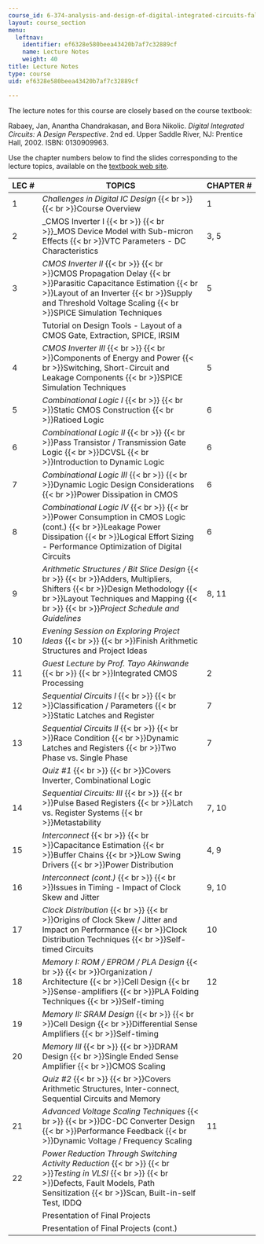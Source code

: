 ```yaml
---
course_id: 6-374-analysis-and-design-of-digital-integrated-circuits-fall-2003
layout: course_section
menu:
  leftnav:
    identifier: ef6328e580beea43420b7af7c32889cf
    name: Lecture Notes
    weight: 40
title: Lecture Notes
type: course
uid: ef6328e580beea43420b7af7c32889cf

---
```


The lecture notes for this course are closely based on the course textbook:

Rabaey, Jan, Anantha Chandrakasan, and Bora Nikolic. _Digital Integrated Circuits: A Design Perspective_. 2nd ed. Upper Saddle River, NJ: Prentice Hall, 2002. ISBN: 0130909963.

Use the chapter numbers below to find the slides corresponding to the lecture topics, available on the [textbook web site](http://icbook.eecs.berkeley.edu/resources/powerpoint-slides).

| LEC # | TOPICS | CHAPTER # |
| --- | --- | --- |
| 1 | _Challenges in Digital IC Design_  {{< br >}}  {{< br >}}Course Overview | 1 |
| 2 | _CMOS Inverter I  {{< br >}}  {{< br >}}_MOS Device Model with Sub-micron Effects  {{< br >}}VTC Parameters - DC Characteristics | 3, 5 |
| 3 | _CMOS Inverter II_  {{< br >}}  {{< br >}}CMOS Propagation Delay  {{< br >}}Parasitic Capacitance Estimation  {{< br >}}Layout of an Inverter  {{< br >}}Supply and Threshold Voltage Scaling  {{< br >}}SPICE Simulation Techniques | 5 |
| &nbsp; | Tutorial on Design Tools - Layout of a CMOS Gate, Extraction, SPICE, IRSIM | &nbsp; |
| 4 | _CMOS Inverter III_  {{< br >}}  {{< br >}}Components of Energy and Power  {{< br >}}Switching, Short-Circuit and Leakage Components  {{< br >}}SPICE Simulation Techniques | 5 |
| 5 | _Combinational Logic I_  {{< br >}}  {{< br >}}Static CMOS Construction  {{< br >}}Ratioed Logic | 6 |
| 6 | _Combinational Logic II_  {{< br >}}  {{< br >}}Pass Transistor / Transmission Gate Logic  {{< br >}}DCVSL  {{< br >}}Introduction to Dynamic Logic | 6 |
| 7 | _Combinational Logic III_  {{< br >}}  {{< br >}}Dynamic Logic Design Considerations  {{< br >}}Power Dissipation in CMOS | 6 |
| 8 | _Combinational Logic IV_  {{< br >}}  {{< br >}}Power Consumption in CMOS Logic (cont.)  {{< br >}}Leakage Power Dissipation  {{< br >}}Logical Effort Sizing - Performance Optimization of Digital Circuits | 6 |
| 9 | _Arithmetic Structures / Bit Slice Design_  {{< br >}}  {{< br >}}Adders, Multipliers, Shifters  {{< br >}}Design Methodology  {{< br >}}Layout Techniques and Mapping  {{< br >}}  {{< br >}}_Project Schedule and Guidelines_ | 8, 11 |
| 10 | _Evening Session on Exploring Project Ideas_  {{< br >}}  {{< br >}}Finish Arithmetic Structures and Project Ideas | &nbsp; |
| 11 | _Guest Lecture by Prof. Tayo Akinwande_  {{< br >}}  {{< br >}}Integrated CMOS Processing | 2 |
| 12 | _Sequential Circuits I_  {{< br >}}  {{< br >}}Classification / Parameters  {{< br >}}Static Latches and Register | 7 |
| 13 | _Sequential Circuits II_  {{< br >}}  {{< br >}}Race Condition  {{< br >}}Dynamic Latches and Registers  {{< br >}}Two Phase vs. Single Phase | 7 |
| &nbsp; | _Quiz #1_  {{< br >}}  {{< br >}}Covers Inverter, Combinational Logic | &nbsp; |
| 14 | _Sequential Circuits: III_  {{< br >}}  {{< br >}}Pulse Based Registers  {{< br >}}Latch vs. Register Systems  {{< br >}}Metastability | 7, 10 |
| 15 | _Interconnect_  {{< br >}}  {{< br >}}Capacitance Estimation  {{< br >}}Buffer Chains  {{< br >}}Low Swing Drivers  {{< br >}}Power Distribution | 4, 9 |
| 16 | _Interconnect (cont.)_  {{< br >}}  {{< br >}}Issues in Timing - Impact of Clock Skew and Jitter | 9, 10 |
| 17 | _Clock Distribution_  {{< br >}}  {{< br >}}Origins of Clock Skew / Jitter and Impact on Performance  {{< br >}}Clock Distribution Techniques  {{< br >}}Self-timed Circuits | 10 |
| 18 | _Memory I: ROM / EPROM / PLA Design_  {{< br >}}  {{< br >}}Organization / Architecture  {{< br >}}Cell Design  {{< br >}}Sense-amplifiers  {{< br >}}PLA Folding Techniques  {{< br >}}Self-timing | 12 |
| 19 | _Memory II: SRAM Design_  {{< br >}}  {{< br >}}Cell Design  {{< br >}}Differential Sense Amplifiers  {{< br >}}Self-timing | &nbsp; |
| 20 | _Memory III_  {{< br >}}  {{< br >}}DRAM Design  {{< br >}}Single Ended Sense Amplifier  {{< br >}}CMOS Scaling | &nbsp; |
| &nbsp; | _Quiz #2_  {{< br >}}  {{< br >}}Covers Arithmetic Structures, Inter-connect, Sequential Circuits and Memory | &nbsp; |
| 21 | _Advanced Voltage Scaling Techniques_  {{< br >}}  {{< br >}}DC-DC Converter Design  {{< br >}}Performance Feedback  {{< br >}}Dynamic Voltage / Frequency Scaling | 11 |
| 22 | _Power Reduction Through Switching Activity Reduction_  {{< br >}}  {{< br >}}_Testing in VLSI_  {{< br >}}  {{< br >}}Defects, Fault Models, Path Sensitization  {{< br >}}Scan, Built-in-self Test, IDDQ | &nbsp; |
| &nbsp; | Presentation of Final Projects | &nbsp; |
| &nbsp; | Presentation of Final Projects (cont.) |
